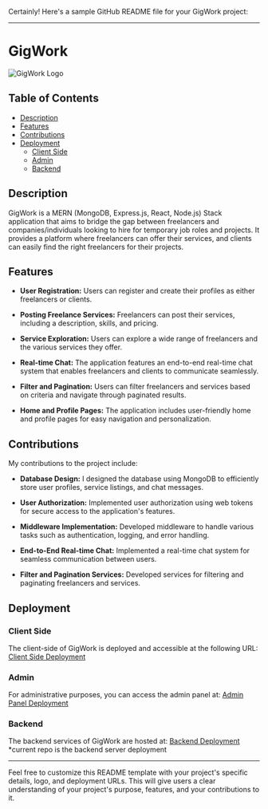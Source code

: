 Certainly! Here's a sample GitHub README file for your GigWork project:

---

# GigWork

![GigWork Logo](link_to_logo_image.png)

## Table of Contents
- [Description](#description)
- [Features](#features)
- [Contributions](#contributions)
- [Deployment](#deployment)
  - [Client Side](#client-side)
  - [Admin](#admin)
  - [Backend](#backend)

## Description

GigWork is a MERN (MongoDB, Express.js, React, Node.js) Stack application that aims to bridge the gap between freelancers and companies/individuals looking to hire for temporary job roles and projects. It provides a platform where freelancers can offer their services, and clients can easily find the right freelancers for their projects.

## Features

- **User Registration:** Users can register and create their profiles as either freelancers or clients.

- **Posting Freelance Services:** Freelancers can post their services, including a description, skills, and pricing.

- **Service Exploration:** Users can explore a wide range of freelancers and the various services they offer.

- **Real-time Chat:** The application features an end-to-end real-time chat system that enables freelancers and clients to communicate seamlessly.

- **Filter and Pagination:** Users can filter freelancers and services based on criteria and navigate through paginated results.

- **Home and Profile Pages:** The application includes user-friendly home and profile pages for easy navigation and personalization.

## Contributions

My contributions to the project include:

- **Database Design:** I designed the database using MongoDB to efficiently store user profiles, service listings, and chat messages.

- **User Authorization:** Implemented user authorization using web tokens for secure access to the application's features.

- **Middleware Implementation:** Developed middleware to handle various tasks such as authentication, logging, and error handling.

- **End-to-End Real-time Chat:** Implemented a real-time chat system for seamless communication between users.

- **Filter and Pagination Services:** Developed services for filtering and paginating freelancers and services.

## Deployment

### Client Side

The client-side of GigWork is deployed and accessible at the following URL: [Client Side Deployment]([https://client-side-url.com](https://github.com/Pcssai7093/clientdeploy1))

### Admin

For administrative purposes, you can access the admin panel at: [Admin Panel Deployment]([https://admin-url.com](https://github.com/Pcssai7093/admindeploy1))

### Backend
The backend services of GigWork are hosted at: [Backend Deployment](https://github.com/Pcssai7093/deployt1)
*current repo is the backend server deployment

---

Feel free to customize this README template with your project's specific details, logo, and deployment URLs. This will give users a clear understanding of your project's purpose, features, and your contributions to it.
